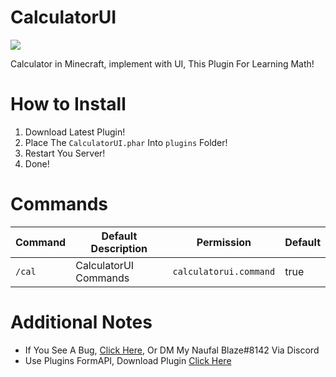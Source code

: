 # CalculatorUI
[![](https://poggit.pmmp.io/shield.state/Calculator)](https://poggit.pmmp.io/p/Calculator)

Calculator in Minecraft, implement with UI, This Plugin For Learning Math!

# How to Install

1. Download Latest Plugin!
2. Place The `CalculatorUI.phar` Into `plugins` Folder!
3. Restart You Server!
4. Done!

# Commands 

| Command | Default Description | Permission | Default |
| --- | --- | --- | --- |
| `/cal` | CalculatorUI Commands | `calculatorui.command` | true |

# Additional Notes
- If You See A Bug, [Click Here](https://github.com/NaufalBlaze/CalculatorUI/issues), Or DM My Naufal Blaze#8142 Via Discord
- Use Plugins FormAPI, Download Plugin [Click Here](https://poggit.pmmp.io/r/41263/FormAPI.phar)
